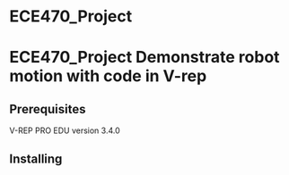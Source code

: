 # ECE470_Project
# ECE470_Project Demonstrate robot motion with code in V-rep
## Prerequisites
V-REP PRO EDU version 3.4.0

## Installing


